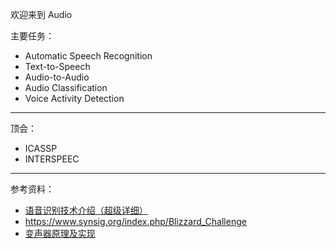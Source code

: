 
欢迎来到 Audio

主要任务：
- Automatic Speech Recognition
- Text-to-Speech
- Audio-to-Audio
- Audio Classification
- Voice Activity Detection

-------

顶会：
- ICASSP
- INTERSPEEC


-------

参考资料：
- [语音识别技术介绍（超级详细）](http://c.biancheng.net/view/9861.html)
- https://www.synsig.org/index.php/Blizzard_Challenge
- [变声器原理及实现](https://zhuanlan.zhihu.com/p/110278983)
